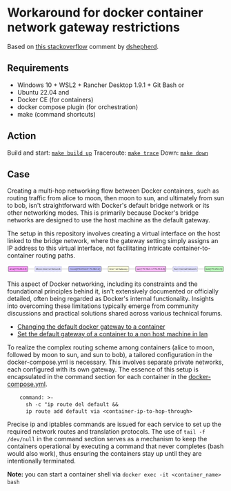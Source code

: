 # Workaround for docker container network gateway restrictions

Based on [this stackoverflow](https://stackoverflow.com/questions/52595272/use-docker-container-as-network-gateway) comment by [dshepherd](https://stackoverflow.com/users/874671/dshepherd).

## Requirements

- Windows 10 + WSL2 + Rancher Desktop 1.9.1 + Git Bash
  or
- Ubuntu 22.04
  and
- Docker CE (for containers)
- docker compose plugin (for orchestration)
- make (command shortcuts)

## Action

Build and start: [`make build up`](./Makefile)
Traceroute: [`make trace`](./Makefile)
Down: [`make down`](./Makefile)

## Case

Creating a multi-hop networking flow between Docker containers, such as routing traffic from alice to moon, then moon to sun, and ultimately from sun to bob, isn't straightforward with Docker's default bridge network or its other networking modes. This is primarily because Docker's bridge networks are designed to use the host machine as the default gateway.

The setup in this repository involves creating a virtual interface on the host linked to the bridge network, where the gateway setting simply assigns an IP address to this virtual interface, not facilitating intricate container-to-container routing paths.

![](assets/20240403_010239_docker-gateway-workaround-with-compose.png)

This aspect of Docker networking, including its constraints and the foundational principles behind it, isn't extensively documented or officially detailed, often being regarded as Docker's internal functionality. Insights into overcoming these limitations typically emerge from community discussions and practical solutions shared across various technical forums.

- [Changing the default docker gateway to a container](https://forums.docker.com/t/setting-default-gateway-to-a-container/17420/2)
- [Set the default gateway of a container to a non host machine in lan](https://forums.docker.com/t/new-user-set-default-gateway-of-container-to-other-machine-in-lan/35066)

To realize the complex routing scheme among containers (alice to moon, followed by moon to sun, and sun to bob), a tailored configuration in the docker-compose.yml is necessary. This involves separate private networks, each configured with its own gateway. The essence of this setup is encapsulated in the command section for each container in the [docker-compose.yml](./docker-compose.yml).

```
    command: >-
      sh -c "ip route del default &&
      ip route add default via <container-ip-to-hop-through>
```

Precise ip and iptables commands are issued for each service to set up the required network routes and translation protocols. The use of `tail -f /dev/null` in the command section serves as a mechanism to keep the containers operational by executing a command that never completes (bash would also work), thus ensuring the containers stay up until they are intentionally terminated.

**Note:** you can start a container shell via `docker exec -it <container_name> bash`
